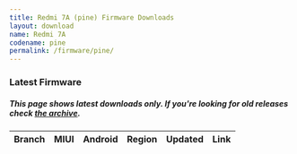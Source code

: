 ```yaml
---
title: Redmi 7A (pine) Firmware Downloads
layout: download
name: Redmi 7A
codename: pine
permalink: /firmware/pine/
---
```


### Latest Firmware
##### This page shows latest downloads only. If you're looking for old releases check [the archive](/archive/firmware/pine/).

<div class="table-responsive-md" id="table-wrapper">
<table id="firmware" class="compact table table-striped table-hover table-sm">
    <thead class="thead-dark">
        <tr>
            <th>Branch</th>
            <th>MIUI</th>
            <th>Android</th>
            <th>Region</th>
            <th>Updated</th>
            <th>Link</th>
        </tr>
    </thead>
    <script>loadFirmwareDownloads('pine', 'latest')</script>
</table>
</div>
